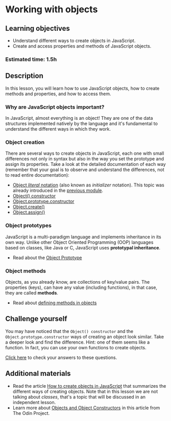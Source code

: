 # Working with objects

## Learning objectives
- Understand different ways to create objects in JavaScript.
- Create and access properties and methods of JavaScript objects.

### Estimated time: 1.5h

## Description

In this lesson, you will learn how to use JavaScript objects, how to create methods and properties, and how to access them.

### Why are JavaScript objects important?

In JavaScript, almost everything is an object! They are one of the data structures implemented natively by the language and it's fundamental to understand the different ways in which they work.

### Object creation

There are several ways to create objects in JavaScript, each one with small differences not only in syntax but also in the way you set the prototype and assign its properties. Take a look at the detailed documentation of each way (remember that your goal is to observe and understand the differences, not to read entire documentation):

- [Object *literal* notation](https://developer.mozilla.org/en-US/docs/Web/JavaScript/Reference/Operators/Object_initializer) (also known as *initializer* notation). This topic was already introduced in the [previous module](https://github.com/microverseinc/curriculum-html-css/blob/main/store_user_input.md). 
- [Object() constructor](https://developer.mozilla.org/en-US/docs/Web/JavaScript/Reference/Global_Objects/Object/Object)
- [Object.prototype.constructor](https://developer.mozilla.org/en-US/docs/Web/JavaScript/Reference/Global_Objects/Object/constructor)
- [Object.create()](https://developer.mozilla.org/en-US/docs/Web/JavaScript/Reference/Global_Objects/Object/create)
- [Object.assign()](https://developer.mozilla.org/en-US/docs/Web/JavaScript/Reference/Global_Objects/Object/assign)

### Object prototypes

JavaScript is a multi-paradigm language and implements inheritance in its own way. Unlike other Object Oriented Programming (OOP) languages based on classes, like Java or C,  JavaScript uses **prototypal inheritance**.
 - Read about the [Object Prototype](https://developer.mozilla.org/en-US/docs/Learn/JavaScript/Objects/Object_prototypes)

### Object methods

Objects, as you already know, are collections of key/value pairs. The properties (keys), can have any value (including functions), in that case, they are called **methods**.
- Read about [defining methods in objects](https://developer.mozilla.org/en-US/docs/Web/JavaScript/Guide/Working_with_Objects#defining_methods)

## Challenge yourself

You may have noticed that the `Object() constructor` and the `Object.prototype.constructor` ways of creating an object look similar. Take a deeper look and find the difference. Hint: one of them seems like a function. In fact, you can use your own functions to create objects.

[Click here](lesson_js_objects_challenge.md) to check your answers to these questions.


## Additional materials
- Read the article [How to create objects in JavaScript](https://www.freecodecamp.org/news/a-complete-guide-to-creating-objects-in-javascript-b0e2450655e8/) that summarizes the different ways of creating objects. Note that in this lesson we are not talking about *classes*, that's a topic that will be discussed in an independent lesson.
- Learn more about [Objects and Object Constructors](https://www.theodinproject.com/paths/full-stack-ruby-on-rails/courses/javascript/lessons/objects-and-object-constructors) in this article from The Odin Project.
